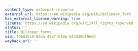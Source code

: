 ```yaml
---
content_type: external-resource
external_url: https://en.wikipedia.org/wiki/Bilinear_form
has_external_license_warning: true
license: https://en.wikipedia.org/wiki/All_rights_reserved
status: ''
title: Bilinear forms
uid: f06d15c0-03da-42ef-b19a-543028df9e0d
wayback_url: ''
---
```

